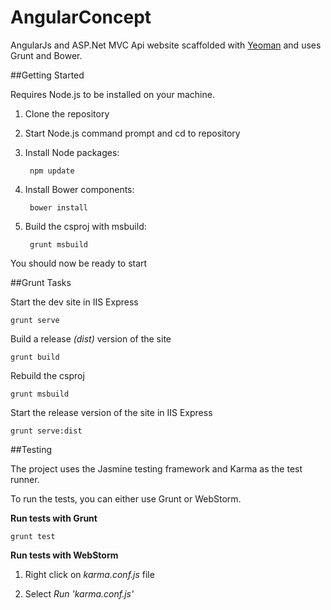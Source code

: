 AngularConcept
==============

AngularJs and ASP.Net MVC Api website scaffolded with [Yeoman](http://guides.rubyonrails.org/getting_started.html) and uses Grunt and Bower.

##Getting Started

Requires Node.js to be installed on your machine.

1. Clone the repository

2. Start Node.js command prompt and cd to repository

3. Install Node packages:

        npm update

4. Install Bower components:

        bower install
    
5. Build the csproj with msbuild:
    
        grunt msbuild

You should now be ready to start

##Grunt Tasks

Start the dev site in IIS Express

    grunt serve
    
Build a release _(dist)_ version of the site 

    grunt build
    
Rebuild the csproj

    grunt msbuild

Start the release version of the site in IIS Express

    grunt serve:dist
    
##Testing

The project uses the Jasmine testing framework and Karma as the test runner.

To run the tests, you can either use Grunt or WebStorm.

__Run tests with Grunt__

    grunt test
    
__Run tests with WebStorm__

1. Right click on _karma.conf.js_ file

2. Select _Run 'karma.conf.js'_

  
    

    

